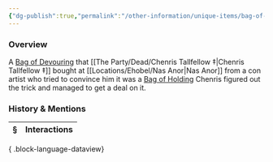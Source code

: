 ```yaml
---
{"dg-publish":true,"permalink":"/other-information/unique-items/bag-of-devouring/","tags":["chenrisitem"],"updated":"2025-08-11T11:53:32.304+01:00"}
---
```


### Overview
A [Bag of Devouring](https://www.dndbeyond.com/magic-items/4580-bag-of-devouring) that [[The Party/Dead/Chenris Tallfellow ‡\|Chenris Tallfellow ‡]] bought at [[Locations/Ehobel/Nas Anor\|Nas Anor]] from a con artist who tried to convince him it was a [Bag of Holding](https://www.dndbeyond.com/magic-items/4581-bag-of-holding) Chenris figured out the trick and managed to get a deal on it.

### History & Mentions
| § | Interactions |
| - | ------------ |

{ .block-language-dataview}